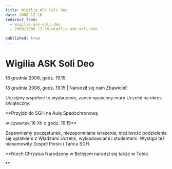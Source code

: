```yaml
---
title: Wigilia ASK Soli Deo
date: 2008-12-16
redirect_from: 
  - wigilia-ask-soli-deo
  - 2008/2008.12.16-wigilia-ask-soli-deo

published: true
---
```




# Wigilia ASK Soli Deo

<time>18 grudnia 2008, godz. 19.15</time>

18 grudnia 2008, godz. 19.15 | Narodził się nam Zbawiciel!

Uczcijmy wspólnie to wydarzenie, zanim opuścimy mury Uczelni na okres świąteczny.&nbsp;

**Przyjdź do SGH na Aulę Spadochronową&nbsp;

w czwartek 18 XII o godz. 19.15**

Zapewniamy poczęstunek, niezapomniane wrażenia, możliwość podzielenia się opłatkiem z Władzami Uczelni, wykładowcami i studentami. Wystąpi też niesamowity Zespół Pieśni i Tańca SGH.

**Niech Chrystus Narodzony w Betlejem narodzi się także w Tobie.

**


<!--CONTENT FROM OLD SERVER (jos before 2013): 18 grudnia 2008, godz. 19.15 | Narodził się nam Zbawiciel!

Uczcijmy wspólnie to wydarzenie, zanim opuścimy mury Uczelni na okres świąteczny.&nbsp;



**Przyjdź do SGH na Aulę Spadochronową&nbsp;

w czwartek 18 XII o godz. 19.15**



Zapewniamy poczęstunek, niezapomniane wrażenia, możliwość podzielenia się opłatkiem z Władzami Uczelni, wykładowcami i studentami. Wystąpi też niesamowity Zespół Pieśni i Tańca SGH.



**Niech Chrystus Narodzony w Betlejem narodzi się także w Tobie.

**

         
-->

<!--{{json:{"created_date":"2008-12-16 11:33:28","publish_down":"0000-00-00 00:00:00","id":"693"}}}-->